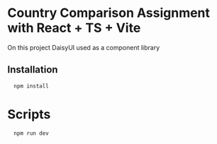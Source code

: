 
# Country Comparison Assignment with React + TS + Vite
On this project DaisyUI used as a component library
## Installation

```bash
  npm install 
```
# Scripts
```bash
  npm run dev
```

    
